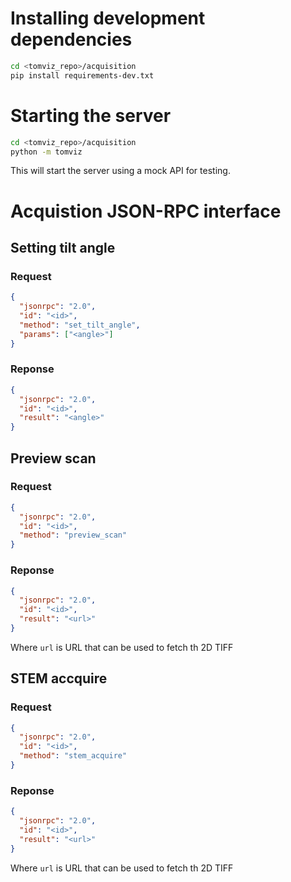 # Installing development dependencies

```bash
cd <tomviz_repo>/acquisition
pip install requirements-dev.txt

```

# Starting the server

```bash
cd <tomviz_repo>/acquisition
python -m tomviz

```

This will start the server using a mock API for testing.


# Acquistion JSON-RPC interface

## Setting tilt angle

### Request

```json
{
  "jsonrpc": "2.0",
  "id": "<id>",
  "method": "set_tilt_angle",
  "params": ["<angle>"]
}

```
### Reponse

```json
{
  "jsonrpc": "2.0",
  "id": "<id>",
  "result": "<angle>"
}

```

## Preview scan

### Request

```json
{
  "jsonrpc": "2.0",
  "id": "<id>",
  "method": "preview_scan"
}

```
### Reponse

```json
{
  "jsonrpc": "2.0",
  "id": "<id>",
  "result": "<url>"
}

```
Where ```url``` is URL that can be used to fetch th 2D TIFF


## STEM accquire

### Request

```json
{
  "jsonrpc": "2.0",
  "id": "<id>",
  "method": "stem_acquire"
}

```
### Reponse

```json
{
  "jsonrpc": "2.0",
  "id": "<id>",
  "result": "<url>"
}

```
Where ```url``` is URL that can be used to fetch th 2D TIFF
